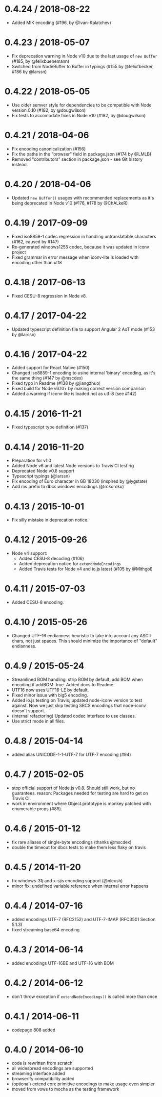 # 0.4.24 / 2018-08-22

* Added MIK encoding (#196, by @Ivan-Kalatchev)

# 0.4.23 / 2018-05-07

* Fix deprecation warning in Node v10 due to the last usage of `new Buffer` (#185, by @felixbuenemann)
* Switched from NodeBuffer to Buffer in typings (#155 by @felixfbecker, #186 by @larssn)

# 0.4.22 / 2018-05-05

* Use older semver style for dependencies to be compatible with Node version 0.10 (#182, by @dougwilson)
* Fix tests to accomodate fixes in Node v10 (#182, by @dougwilson)

# 0.4.21 / 2018-04-06

* Fix encoding canonicalization (#156)
* Fix the paths in the "browser" field in package.json (#174 by @LMLB)
* Removed "contributors" section in package.json - see Git history instead.

# 0.4.20 / 2018-04-06

* Updated `new Buffer()` usages with recommended replacements as it's being deprecated in Node v10 (#176, #178 by @ChALkeR)

# 0.4.19 / 2017-09-09

* Fixed iso8859-1 codec regression in handling untranslatable characters (#162, caused by #147)
* Re-generated windows1255 codec, because it was updated in iconv project
* Fixed grammar in error message when iconv-lite is loaded with encoding other than utf8

# 0.4.18 / 2017-06-13

* Fixed CESU-8 regression in Node v8.

# 0.4.17 / 2017-04-22

* Updated typescript definition file to support Angular 2 AoT mode (#153 by @larssn)

# 0.4.16 / 2017-04-22

* Added support for React Native (#150)
* Changed iso8859-1 encoding to usine internal 'binary' encoding, as it's the same thing (#147 by @mscdex)
* Fixed typo in Readme (#138 by @jiangzhuo)
* Fixed build for Node v6.10+ by making correct version comparison
* Added a warning if iconv-lite is loaded not as utf-8 (see #142)

# 0.4.15 / 2016-11-21

* Fixed typescript type definition (#137)

# 0.4.14 / 2016-11-20

* Preparation for v1.0
* Added Node v6 and latest Node versions to Travis CI test rig
* Deprecated Node v0.8 support
* Typescript typings (@larssn)
* Fix encoding of Euro character in GB 18030 (inspired by @lygstate)
* Add ms prefix to dbcs windows encodings (@rokoroku)

# 0.4.13 / 2015-10-01

* Fix silly mistake in deprecation notice.

# 0.4.12 / 2015-09-26

* Node v4 support:
  * Added CESU-8 decoding (#106)
  * Added deprecation notice for `extendNodeEncodings`
  * Added Travis tests for Node v4 and io.js latest (#105 by @Mithgol)

# 0.4.11 / 2015-07-03

* Added CESU-8 encoding.

# 0.4.10 / 2015-05-26

* Changed UTF-16 endianness heuristic to take into account any ASCII chars, not
   just spaces. This should minimize the importance of "default" endianness.

# 0.4.9 / 2015-05-24

* Streamlined BOM handling: strip BOM by default, add BOM when encoding if
   addBOM: true. Added docs to Readme.
* UTF16 now uses UTF16-LE by default.
* Fixed minor issue with big5 encoding.
* Added io.js testing on Travis; updated node-iconv version to test against.
   Now we just skip testing SBCS encodings that node-iconv doesn't support.
* (internal refactoring) Updated codec interface to use classes.
* Use strict mode in all files.

# 0.4.8 / 2015-04-14

* added alias UNICODE-1-1-UTF-7 for UTF-7 encoding (#94)

# 0.4.7 / 2015-02-05

* stop official support of Node.js v0.8. Should still work, but no guarantees.
   reason: Packages needed for testing are hard to get on Travis CI.
* work in environment where Object.prototype is monkey patched with enumerable
   props (#89).

# 0.4.6 / 2015-01-12

* fix rare aliases of single-byte encodings (thanks @mscdex)
* double the timeout for dbcs tests to make them less flaky on travis

# 0.4.5 / 2014-11-20

* fix windows-31j and x-sjis encoding support (@nleush)
* minor fix: undefined variable reference when internal error happens

# 0.4.4 / 2014-07-16

* added encodings UTF-7 (RFC2152) and UTF-7-IMAP (RFC3501 Section 5.1.3)
* fixed streaming base64 encoding

# 0.4.3 / 2014-06-14

* added encodings UTF-16BE and UTF-16 with BOM

# 0.4.2 / 2014-06-12

* don't throw exception if `extendNodeEncodings()` is called more than once

# 0.4.1 / 2014-06-11

* codepage 808 added

# 0.4.0 / 2014-06-10

* code is rewritten from scratch
* all widespread encodings are supported
* streaming interface added
* browserify compatibility added
* (optional) extend core primitive encodings to make usage even simpler
* moved from vows to mocha as the testing framework
